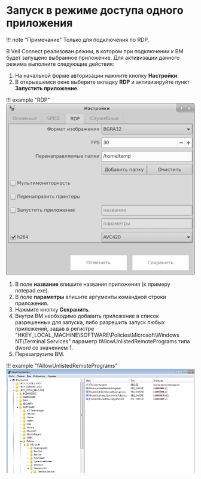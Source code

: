 # Запуск в режиме доступа одного приложения

!!! note "Примечание"
    Только для подключения по RDP.
    
В Veil Connect реализован режим, в котором при подключении к ВМ будет запущено выбранное приложение.
Для активизации данного режима выполните следующие действия:

1. На начальной форме авторизации нажмите кнопку **Настройки**.
1. В открывшемся окне выберите вкладку **RDP** и активизируйте пункт **Запустить приложение**.

!!! example "RDP"
    ![image](../_assets/vdi/thin_client/connect_settings_rdp.png)

1. В поле **название** впишите названия приложения (к примеру notepad.exe).
1. В поле **параметры** впишите аргументы командной строки приложения.
1. Нажмите кнопку **Сохранить**.
1. Внутри ВМ необходимо добавить приложение в список разрешенных для запуска, либо разрешить запуск любых приложений, 
задав в регистре "HKEY_LOCAL_MACHINE\SOFTWARE\Policies\Microsoft\Windows NT\Terminal Services" параметр 
fAllowUnlistedRemotePrograms типа dword со значением 1.
1. Перезагрузите ВМ.

!!! example "fAllowUnlistedRemotePrograms"
    ![image](../_assets/vdi/thin_client/registry_fAllowUnlistedRemotePrograms.png)
